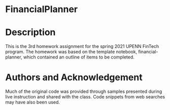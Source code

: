 # FinancialPlanner

# Description 
This is the 3rd homework assignment for the spring 2021 UPENN FinTech program.  The homework was based on the template notebook, financial-planner, which contained an outline
of items to be completed.

# Authors and Acknowledgement
Much of the original code was provided through samples presented during live instruction and shared with the class.  Code snippets from web searches may have also been used.
